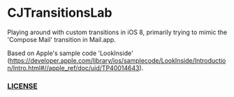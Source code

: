 # CJTransitionsLab

Playing around with custom transitions in iOS 8, primarily trying to mimic the 'Compose Mail' transition in Mail.app. 

Based on Apple's sample code 'LookInside' (https://developer.apple.com/library/ios/samplecode/LookInside/Introduction/Intro.html#//apple_ref/doc/uid/TP40014643).


### <a href="LICENSE">LICENSE</a>
